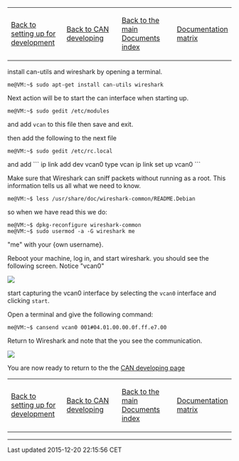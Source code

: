 <table>
<colgroup>
<col width="25%" />
<col width="25%" />
<col width="25%" />
<col width="25%" />
</colgroup>
<tbody>
<tr class="odd">
<td align="left"><p><a href="developing-setting-up.md">Back to setting up for development</a></p></td>
<td align="left"><p><a href="../developing/CAN-developing.md">Back to CAN developing</a></p></td>
<td align="left"><p><a href="../../index.md">Back to the main Documents index</a></p></td>
<td align="left"><p><a href="../documentation-matrix.md">Documentation matrix</a></p></td>
</tr>
</tbody>
</table>

install can-utils and wireshark by opening a terminal.

    me@VM:~$ sudo apt-get install can-utils wireshark

Next action will be to start the can interface when starting up.

    me@VM:~$ sudo gedit /etc/modules

and add `vcan` to this file then save and exit.

then add the following to the next file

    me@VM:~$ sudo gedit /etc/rc.local

and add \`\`\` ip link add dev vcan0 type vcan ip link set up vcan0 \`\`\`

Make sure that Wireshark can sniff packets without running as a root. This information tells us all what we need to know.

    me@VM:~$ less /usr/share/doc/wireshark-common/README.Debian

so when we have read this we do:

    me@VM:~$ dpkg-reconfigure wireshark-common
    me@VM:~$ sudo usermod -a -G wireshark me

"me" with your {own username}.

Reboot your machine, log in, and start wireshark. you should see the following screen. Notice "vcan0"

![](images/wireshark-startup.png)

start capturing the vcan0 interface by selecting the `vcan0` interface and clicking `start`.

Open a terminal and give the following command:

    me@VM:~$ cansend vcan0 001#04.01.00.00.0f.ff.e7.00

Return to Wireshark and note that the you see the communication.

![](images/captured-can-packet.png)

You are now ready to return to the the [CAN developing page](../developing/CAN-developing.md)

<table>
<colgroup>
<col width="25%" />
<col width="25%" />
<col width="25%" />
<col width="25%" />
</colgroup>
<tbody>
<tr class="odd">
<td align="left"><p><a href="developing-setting-up.md">Back to setting up for development</a></p></td>
<td align="left"><p><a href="../developing/CAN-developing.md">Back to CAN developing</a></p></td>
<td align="left"><p><a href="../../index.md">Back to the main Documents index</a></p></td>
<td align="left"><p><a href="../documentation-matrix.md">Documentation matrix</a></p></td>
</tr>
</tbody>
</table>

------------------------------------------------------------------------

Last updated 2015-12-20 22:15:56 CET


